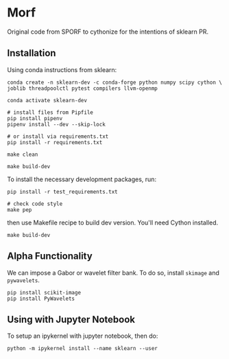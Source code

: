 <!-- [![Codecov](https://codecov.io/gh/adam2392/mne-hfo/branch/master/graph/badge.svg)](https://codecov.io/gh/adam2392/mne-hfo)
![.github/workflows/main.yml](https://github.com/adam2392/mne-hfo/workflows/.github/workflows/main.yml/badge.svg)
[![CircleCI](https://circleci.com/gh/adam2392/mne-hfo.svg?style=svg)](https://circleci.com/gh/adam2392/mne-hfo)
![License](https://img.shields.io/pypi/l/mne-bids)
[![Code Maintainability](https://api.codeclimate.com/v1/badges/3afe97439ec5133ce267/maintainability)](https://codeclimate.com/github/adam2392/mne-hfo/maintainability)
[![PEP8](https://img.shields.io/badge/code%20style-pep8-orange.svg)](https://www.python.org/dev/peps/pep-0008/) -->

Morf
====

Original code from SPORF to cythonize for the intentions of sklearn PR.

Installation
------------
Using conda instructions from sklearn:

    conda create -n sklearn-dev -c conda-forge python numpy scipy cython \
    joblib threadpoolctl pytest compilers llvm-openmp

    conda activate sklearn-dev
    
    # install files from Pipfile
    pip install pipenv 
    pipenv install --dev --skip-lock

    # or install via requirements.txt
    pip install -r requirements.txt

    make clean

    make build-dev

To install the necessary development packages, run:

    pip install -r test_requirements.txt

    # check code style
    make pep

then use Makefile recipe to build dev version. You'll need Cython installed.

    make build-dev

Alpha Functionality
-------------------

We can impose a Gabor or wavelet filter bank. To do so, install ``skimage`` and ``pywavelets``.

    pip install scikit-image
    pip install PyWavelets


Using with Jupyter Notebook
---------------------------

To setup an ipykernel with jupyter notebook, then do:

    python -m ipykernel install --name sklearn --user 
